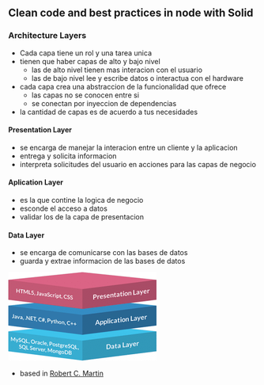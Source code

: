 ## Clean code and best practices in node with Solid

### Architecture Layers

- Cada capa tiene un rol y una tarea unica
- tienen que haber capas de alto y bajo nivel
  - las de alto nivel tienen mas interacion con el usuario
  - las de bajo nivel lee y escribe datos o interactua con el hardware
- cada capa crea una abstraccion de la funcionalidad que ofrece
  - las capas no se conocen entre si
  - se conectan por inyeccion de dependencias
- la cantidad de capas es de acuerdo a tus necesidades

#### Presentation Layer

- se encarga de manejar la interacion entre un cliente y la aplicacion
- entrega y solicita informacion
- interpreta solicitudes del usuario en acciones para las capas de negocio

#### Aplication Layer

- es la que contine la logica de negocio
- esconde el acceso a datos
- validar los de la capa de presentacion

#### Data Layer

- se encarga de comunicarse con las bases de datos
- guarda y extrae informacion de las bases de datos

![img](/3-tier-architecture.png)

- based in [Robert C. Martin](https://www.youtube.com/watch?v=2dKZ-dWaCiU)

